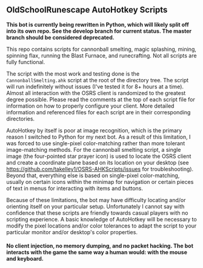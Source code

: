 ## OldSchoolRunescape AutoHotkey Scripts

**This bot is currently being rewritten in Python, which will likely split off into its own repo. See the develop branch for current status. The master branch should be considered deprecated.** 

This repo contains scripts for cannonball smelting, magic splashing, mining, spinning flax, running the Blast Furnace, and runecrafting. Not all scripts are fully functional.

  The script with the most work and testing done is the `CannonballSmelting.ahk` script at the root of the directory tree. The script will run indefinitely without issues (I've tested it for 8+ hours at a time). Almost all interaction with the OSRS client is randomized to the greatest degree possible. Please read the comments at the top of each script file for information on how to properly configure your client. More detailed information and referenced files for each script are in their corresponding directories. 

  AutoHotkey by itself is poor at image recognition, which is the primary reason I switched to Python for my next bot. As a result of this limitation, I was forced to use single-pixel color-matching rather than more tolerant image-matching methods. For the cannonball smelting script, a single image (the four-pointed star prayer icon) is used to locate the OSRS client and create a coordinate plane based on its location on your desktop (see https://github.com/takelley1/OSRS-AHKScripts/issues for troubleshooting). Beyond that, everything else is based on single-pixel color-matching, usually on certain icons within the minimap for navigation or certain pieces of text in menus for interacting with items and buttons.
  
  Because of these limitations, the bot may have difficulty locating and/or orienting itself on your particular setup. Unfortunately I cannot say with confidence that these scripts are friendly towards casual players with no scripting experience. A basic knowledge of AutoHotkey will be necessary to modify the pixel locations and/or color tolerances to adapt the script to your particular monitor and/or desktop's color properties.
  
  
#### No client injection, no memory dumping, and no packet hacking. The bot interacts with the game the same way a human would: with the mouse and keyboard.
